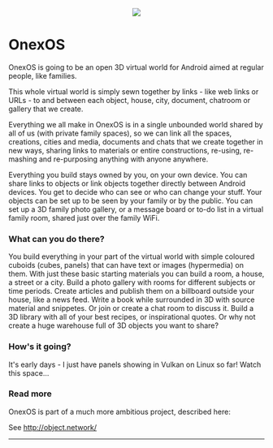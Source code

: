 <p align="center"><img src="http://object.network/object-network-logo.png" /></p>

# OnexOS

OnexOS is going to be an open 3D virtual world for Android aimed at regular people, like
families.

This whole virtual world is simply sewn together by links - like web links or URLs - to
and between each object, house, city, document, chatroom or gallery that we create.

Everything we all make in OnexOS is in a single unbounded world shared by all of us
(with private family spaces), so we can link all the spaces, creations, cities and
media, documents and chats that we create together in new ways, sharing links to
materials or entire constructions, re-using, re-mashing and re-purposing anything with
anyone anywhere.

Everything you build stays owned by you, on your own device. You can share links to
objects or link objects together directly between Android devices. You get to decide who
can see or who can change your stuff. Your objects can be set up to be seen by your
family or by the public. You can set up a 3D family photo gallery, or a message board or
to-do list in a virtual family room, shared just over the family WiFi.

### What can you do there?

You build everything in your part of the virtual world with simple coloured cuboids
(cubes, panels) that can have text or images (hypermedia) on them. With just these basic
starting materials you can build a room, a house, a street or a city. Build a photo
gallery with rooms for different subjects or time periods. Create articles and publish
them on a billboard outside your house, like a news feed. Write a book while surrounded
in 3D with source material and snippetes. Or join or create a chat room to discuss it.
Build a 3D library with all of your best recipes, or inspirational quotes. Or why not
create a huge warehouse full of 3D objects you want to share?

### How's it going?

It's early days - I just have panels showing in Vulkan on Linux so far! Watch this space...

### Read more

OnexOS is part of a much more ambitious project, described here:

See http://object.network/

____________________________________


